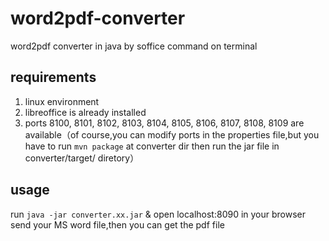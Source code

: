 # word2pdf-converter
word2pdf converter in java by soffice command on terminal
## requirements
1. linux environment
2. libreoffice is already installed
3. ports 8100, 8101, 8102, 8103, 8104, 8105, 8106, 8107, 8108, 8109 are available（of course,you can modify ports in the properties file,but you have to run `mvn package` at converter dir then run the jar file in converter/target/ diretory）
## usage
run `java -jar converter.xx.jar` & open localhost:8090 in your browser send your MS word file,then you can get the pdf file
